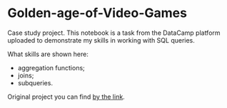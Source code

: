 # Golden-age-of-Video-Games

Case study project.
This notebook is a task from the DataCamp platform uploaded to demonstrate my skills in working with SQL queries.

What skills are shown here:
- aggregation functions;
- joins;
- subqueries.

Original project you can find [by the link](https://app.datacamp.com/learn/projects/1413).
